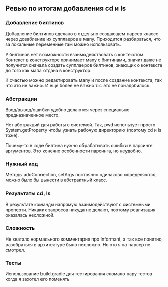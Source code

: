 ## Ревью по итогам добавления cd и ls

### Добавление билтинов

Добавление билтинов сделано в отдельно создающем парсер классе через довабление их супплаеров в мапу. Приходится разбираться, что за локальные переменные там можно использовать.

У билтинов нет возможности взаимодействовать с контекстом. Контекст в конструкторе принимает мапу с билтинами,
значит даже не получится сначала создать супплаеров билтинов, знающих о контексте до того как мапа отдана в конструктор.

К счастью можно редактировать мапу и после создание контекста, так что это не важно. И еще более не важно т.к. это не понадобилось.

### Абстракции

Ввод/вывод/ошибки удобно делаются через специально предназначенное место.

Нет абстракций для работы с системой. Так, pwd использует просто System.getProperty чтобы узнать рабочую директорию (поэтому cd и ls тоже).

Почему-то в коде билтина нужно обрабатывать ошибки в парсинге аргументов. Это конечно особенности парсинга, но неудобно.

### Нужный код

Методы addConnection, setArgs постоянно одинаково определяются, можно было бы вынести в абстрактный класс.

### Результаты cd, ls

В результате команды напрямую взаимодействуют с системными проперти. Никаких запросов никуда не делают, поэтому реализация оказалась несложной.

### Сложность

Не хватало нормального комментария про Informant, а так все понятно, разобраться в архитектуре было несложно. Но это я на парсер не смотрел.

### Тесты

Использование build.gradle для тестирования сломало пару тестов когда я захотел его поменять
